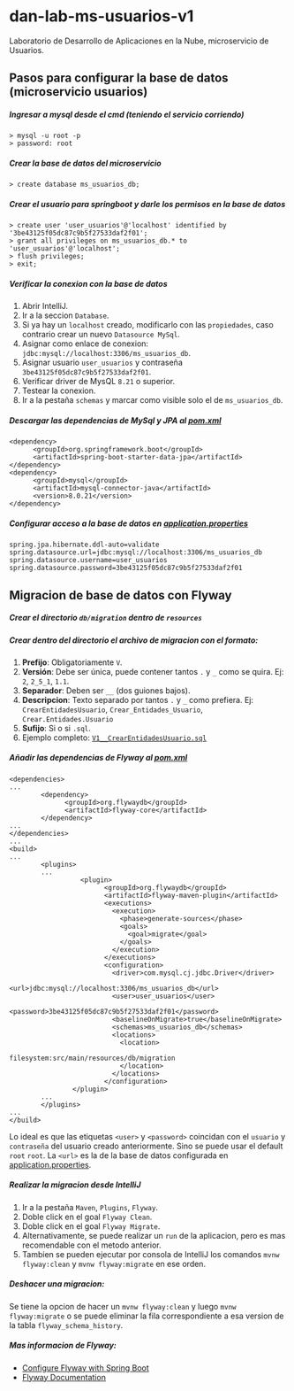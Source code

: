 # dan-lab-ms-usuarios-v1
Laboratorio de Desarrollo de Aplicaciones en la Nube, microservicio de Usuarios.

## Pasos para configurar la base de datos (microservicio usuarios)

##### Ingresar a mysql desde el cmd (teniendo el servicio corriendo)
```
> mysql -u root -p
> password: root
```
##### Crear la base de datos del microservicio
```
> create database ms_usuarios_db;
```
##### Crear el usuario para springboot y darle los permisos en la base de datos
```
> create user 'user_usuarios'@'localhost' identified by '3be43125f05dc87c9b5f27533daf2f01';
> grant all privileges on ms_usuarios_db.* to 'user_usuarios'@'localhost';
> flush privileges;
> exit;
```
##### Verificar la conexion con la base de datos

1. Abrir IntelliJ.
2. Ir a la seccion `Database`.
3. Si ya hay un `localhost` creado, modificarlo con las `propiedades`, caso contrario crear un nuevo `Datasource MySql`.
4. Asignar como enlace de conexion: `jdbc:mysql://localhost:3306/ms_usuarios_db`.
5. Asignar usuario `user_usuarios` y contraseña `3be43125f05dc87c9b5f27533daf2f01`.
6. Verificar driver de MysQL `8.21` o superior.
7. Testear la conexion.
8. Ir a la pestaña `schemas` y marcar como visible solo el de `ms_usuarios_db`.

##### Descargar las dependencias de MySql y JPA al [pom.xml](pom.xml)
```
<dependency>
      <groupId>org.springframework.boot</groupId>
      <artifactId>spring-boot-starter-data-jpa</artifactId>
</dependency>
<dependency>
      <groupId>mysql</groupId>
      <artifactId>mysql-connector-java</artifactId>
      <version>8.0.21</version>
</dependency>
```
##### Configurar acceso a la base de datos en [application.properties](src/main/resources/application.properties)
```
spring.jpa.hibernate.ddl-auto=validate
spring.datasource.url=jdbc:mysql://localhost:3306/ms_usuarios_db
spring.datasource.username=user_usuarios
spring.datasource.password=3be43125f05dc87c9b5f27533daf2f01
```
## Migracion de base de datos con Flyway
##### Crear el directorio `db/migration` dentro de `resources`
##### Crear dentro del directorio el archivo de migracion con el formato:
1. __Prefijo__: Obligatoriamente `V`.
2. __Versión__: Debe ser única, puede contener tantos `.` y `_` como se quira. Ej: `2`, `2_5_1`, `1.1`.
3. __Separador__: Deben ser `__` (dos guiones bajos).
4. __Descripcion__: Texto separado por tantos `.` y `_` como prefiera. Ej: `CrearEntidadesUsuario`, `Crear_Entidades_Usuario`, `Crear.Entidades.Usuario`
5. __Sufijo__: Si o si `.sql`.
6. Ejemplo completo: [`V1__CrearEntidadesUsuario.sql`](src/main/resources/db/migration/V1__CrearEntidadesUsuario.sql)
##### Añadir las dependencias de Flyway al [pom.xml](pom.xml)
```
<dependencies>
...
        <dependency>
              <groupId>org.flywaydb</groupId>
              <artifactId>flyway-core</artifactId>
        </dependency>
...
</dependencies>
...
<build>
...
        <plugins>
        ...
                  <plugin>
                        <groupId>org.flywaydb</groupId>
                        <artifactId>flyway-maven-plugin</artifactId>
                        <executions>
                          <execution>
                            <phase>generate-sources</phase>
                            <goals>
                              <goal>migrate</goal>
                            </goals>
                          </execution>
                        </executions>
                        <configuration>
                          <driver>com.mysql.cj.jdbc.Driver</driver>
                          <url>jdbc:mysql://localhost:3306/ms_usuarios_db</url>
                          <user>user_usuarios</user>
                          <password>3be43125f05dc87c9b5f27533daf2f01</password>
                          <baselineOnMigrate>true</baselineOnMigrate>
                          <schemas>ms_usuarios_db</schemas>
                          <locations>
                            <location>
                              filesystem:src/main/resources/db/migration
                            </location>
                          </locations>
                        </configuration>
                </plugin>
        ...
        </plugins>
...
</build>
```
Lo ideal es que las etiquetas `<user>` y `<password>` coincidan con el `usuario` y `contraseña` del usuario creado anteriormente. Sino se puede usar el default `root` `root`. La `<url>` es la de la base de datos configurada en [application.properties](src/main/resources/application.properties).
##### Realizar la migracion desde IntelliJ
1. Ir a la pestaña `Maven`, `Plugins`, `Flyway`.
2. Doble click en el goal `Flyway Clean`.
3. Doble click en el goal `Flyway Migrate`.
4. Alternativamente, se puede realizar un `run` de la aplicacion, pero es mas recomendable con el metodo anterior.
5. Tambien se pueden ejecutar por consola de IntelliJ los comandos `mvnw flyway:clean` y `mvnw flyway:migrate` en ese orden.

##### Deshacer una migracion:
Se tiene la opcion de hacer un `mvnw flyway:clean` y luego `mvnw flyway:migrate` o se puede eliminar la fila correspondiente a esa version de la tabla `flyway_schema_history`.
##### Mas informacion de Flyway:
- [Configure Flyway with Spring Boot](https://medium.com/@tejozarkar/configure-flyway-with-spring-boot-9493aebf336b)
- [Flyway Documentation](https://flywaydb.org/documentation/)
